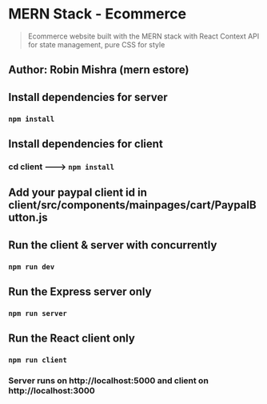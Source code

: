 # MERN Stack - Ecommerce
> Ecommerce website built with the MERN stack with React Context API for state management, pure CSS for style

## Author: Robin Mishra (mern estore)

## Install dependencies for server 
### `npm install`

## Install dependencies for client
### cd client ---> `npm install`

## Add your paypal client id in client/src/components/mainpages/cart/PaypalButton.js

## Run the client & server with concurrently
### `npm run dev`

## Run the Express server only
### `npm run server`

## Run the React client only
### `npm run client`

### Server runs on http://localhost:5000 and client on http://localhost:3000
